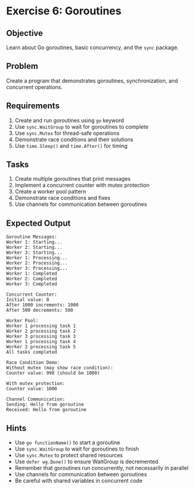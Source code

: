 # Exercise 6: Goroutines

## Objective
Learn about Go goroutines, basic concurrency, and the `sync` package.

## Problem
Create a program that demonstrates goroutines, synchronization, and concurrent operations.

## Requirements
1. Create and run goroutines using `go` keyword
2. Use `sync.WaitGroup` to wait for goroutines to complete
3. Use `sync.Mutex` for thread-safe operations
4. Demonstrate race conditions and their solutions
5. Use `time.Sleep()` and `time.After()` for timing

## Tasks
1. Create multiple goroutines that print messages
2. Implement a concurrent counter with mutex protection
3. Create a worker pool pattern
4. Demonstrate race conditions and fixes
5. Use channels for communication between goroutines

## Expected Output
```
Goroutine Messages:
Worker 1: Starting...
Worker 2: Starting...
Worker 3: Starting...
Worker 1: Processing...
Worker 2: Processing...
Worker 3: Processing...
Worker 1: Completed
Worker 2: Completed
Worker 3: Completed

Concurrent Counter:
Initial value: 0
After 1000 increments: 1000
After 500 decrements: 500

Worker Pool:
Worker 1 processing task 1
Worker 2 processing task 2
Worker 3 processing task 3
Worker 1 processing task 4
Worker 2 processing task 5
All tasks completed

Race Condition Demo:
Without mutex (may show race condition):
Counter value: 998 (should be 1000)

With mutex protection:
Counter value: 1000

Channel Communication:
Sending: Hello from goroutine
Received: Hello from goroutine
```

## Hints
- Use `go functionName()` to start a goroutine
- Use `sync.WaitGroup` to wait for goroutines to finish
- Use `sync.Mutex` to protect shared resources
- Use `defer wg.Done()` to ensure WaitGroup is decremented
- Remember that goroutines run concurrently, not necessarily in parallel
- Use channels for communication between goroutines
- Be careful with shared variables in concurrent code
